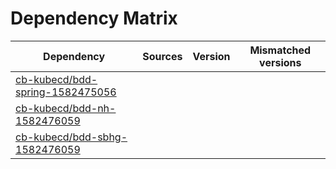 # Dependency Matrix

Dependency | Sources | Version | Mismatched versions
---------- | ------- | ------- | -------------------
[cb-kubecd/bdd-spring-1582475056](https://github.com/cb-kubecd/bdd-spring-1582475056.git) |  | []() | 
[cb-kubecd/bdd-nh-1582476059](https://github.com/cb-kubecd/bdd-nh-1582476059.git) |  | []() | 
[cb-kubecd/bdd-sbhg-1582476059](https://github.com/cb-kubecd/bdd-sbhg-1582476059.git) |  | []() | 
